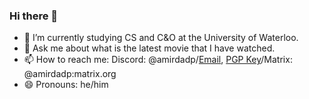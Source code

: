### Hi there 👋

- 🔭 I’m currently studying CS and C&O at the University of Waterloo.
- 💬 Ask me about what is the latest movie that I have watched.
- 📫 How to reach me: Discord: @amirdadp/[Email](https://adadpour.site/email), [PGP Key](https://adadpour.site/8B11F4A553132B59D604FCEFED328517C01CD870.asc)/Matrix: @amirdadp:matrix.org
- 😄 Pronouns: he/him
